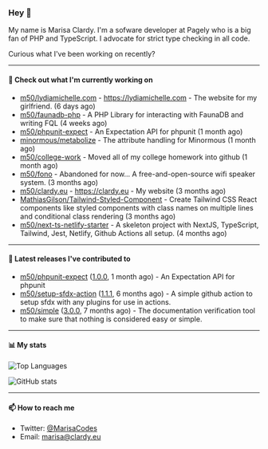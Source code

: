 ### Hey 👋

My name is Marisa Clardy. I'm a sofware developer at Pagely who is a big fan of PHP and TypeScript. I advocate for strict type checking in all code.

Curious what I've been working on recently?

---

#### 👷 Check out what I'm currently working on

- [m50/lydiamichelle.com](https://github.com/m50/lydiamichelle.com) - https://lydiamichelle.com - The website for my girlfriend. (6 days ago)
- [m50/faunadb-php](https://github.com/m50/faunadb-php) - A PHP Library for interacting with FaunaDB and writing FQL (4 weeks ago)
- [m50/phpunit-expect](https://github.com/m50/phpunit-expect) - An Expectation API for phpunit (1 month ago)
- [minormous/metabolize](https://github.com/minormous/metabolize) - The attribute handling for Minormous (1 month ago)
- [m50/college-work](https://github.com/m50/college-work) - Moved all of my college homework into github (1 month ago)
- [m50/fono](https://github.com/m50/fono) - Abandoned for now... A free-and-open-source wifi speaker system. (3 months ago)
- [m50/clardy.eu](https://github.com/m50/clardy.eu) - https://clardy.eu - My website (3 months ago)
- [MathiasGilson/Tailwind-Styled-Component](https://github.com/MathiasGilson/Tailwind-Styled-Component) - Create Tailwind CSS React components like styled components with class names on multiple lines and conditional class rendering (3 months ago)
- [m50/next-ts-netlify-starter](https://github.com/m50/next-ts-netlify-starter) - A skeleton project with NextJS, TypeScript, Tailwind, Jest, Netlify, Github Actions all setup. (4 months ago)

---

#### 🔭 Latest releases I've contributed to

- [m50/phpunit-expect](https://github.com/m50/phpunit-expect) ([1.0.0](https://github.com/m50/phpunit-expect/releases/tag/1.0.0), 1 month ago) - An Expectation API for phpunit
- [m50/setup-sfdx-action](https://github.com/m50/setup-sfdx-action) ([1.1.1](https://github.com/m50/setup-sfdx-action/releases/tag/1.1.1), 6 months ago) - A simple github action to setup sfdx with any plugins for use in actions.
- [m50/simple](https://github.com/m50/simple) ([3.0.0](https://github.com/m50/simple/releases/tag/3.0.0), 7 months ago) - The documentation verification tool to make sure that nothing is considered easy or simple.

---

#### 📊 My stats

![Top Languages](https://github-readme-stats.vercel.app/api/top-langs/?username=m50&hide=javascript,css,html&layout=compact&langs_count=8)

![GitHub stats](https://github-readme-stats.vercel.app/api?username=m50&count_private=1&show_icons=true)

---

#### 📫 How to reach me

- Twitter: [@MarisaCodes](https://twitter.com/MarisaCodes)
- Email: [marisa@clardy.eu](mailto://marisa@clardy.eu)
